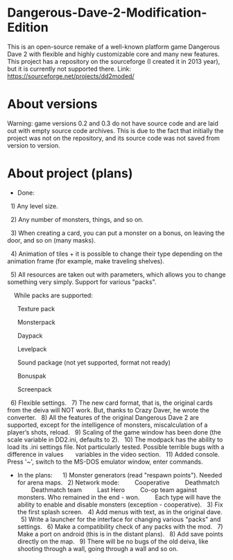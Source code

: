 # Dangerous-Dave-2-Modification-Edition
This is an open-source remake of a well-known platform game Dangerous Dave 2 with flexible and highly customizable core and many new features.
This project has a repository on the sourceforge (I created it in 2013 year), but it is currently not supported there. Link: https://sourceforge.net/projects/dd2moded/

# About versions
Warning: game versions 0.2 and 0.3 do not have source code and are laid out with empty source code archives. This is due to the fact that initially the project was not on the repository, and its source code was not saved from version to version.

# About project (plans)
- Done:

  1) Any level size.
  
  2) Any number of monsters, things, and so on.
  
  3) When creating a card, you can put a monster on a bonus, on leaving the door, and so on (many masks).
  
  4) Animation of tiles + it is possible to change their type depending on the animation frame (for example, make traveling shelves).
  
  5) All resources are taken out with parameters, which allows you to change something very simply. Support for various "packs".
  
    While packs are supported:
    
      Texture pack
      
      Monsterpack
      
      Daypack
      
      Levelpack
      
      Sound package (not yet supported, format not ready)
      
      Bonuspak
      
      Screenpack
      
  6) Flexible settings.
  7) The new card format, that is, the original cards from the deiva will NOT work. But, thanks to Crazy Daver, he wrote the converter.
  8) All the features of the original Dangerous Dave 2 are supported, except for the intelligence of monsters, miscalculation of a player’s shots, reload.
  9) Scaling of the game window has been done (the scale variable in DD2.ini, defaults to 2).
  10) The modpack has the ability to load its .ini settings file. Not particularly tested. Possible terrible bugs with a difference in values
      variables in the video section.
  11) Added console. Press '~', switch to the MS-DOS emulator window, enter commands.

- In the plans:
  
  1) Monster generators (read "respawn points"). Needed for arena maps.
  2) Network mode:
        Cooperative
        Deathmatch
        Deathmatch team
        Last Hero
        Co-op team against monsters. Who remained in the end - won.
        Each type will have the ability to enable and disable monsters (exception - cooperative).
  3) Fix the first splash screen.
  4) Add menus with text, as in the original dave.
  5) Write a launcher for the interface for changing various "packs" and settings.
  6) Make a compatibility check of any packs with the mod.
  7) Make a port on android (this is in the distant plans).
  8) Add save points directly on the map.
  9) There will be no bugs of the old deiva, like shooting through a wall, going through a wall and so on.
